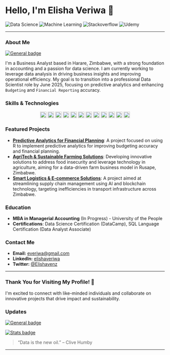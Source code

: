 # Hello, I'm Elisha Veriwa 👋

![Data Science](https://img.shields.io/badge/Data%20Science-000000?style=flat&logo=data%20science)
![Machine Learning](https://img.shields.io/badge/Machine%20Learning-FFCA28?style=flat&logo=TensorFlow&logoColor=white)
![Stackoverflow](https://img.shields.io/badge/Stackoverflow-FFA500?style=flat&logo=stackoverflow&logoColor=white)
![Udemy](https://img.shields.io/badge/Udemy-%23EA5252.svg?style=flat&logo=Udemy&logoColor=white)

---

### About Me
[![General badge](https://img.shields.io/badge/DataScience-Accounting-white.svg)](https://shields.io/)

I'm a Business Analyst based in Harare, Zimbabwe, with a strong foundation in accounting and a passion for data science. I am currently working to leverage data analysis in driving business insights and improving operational efficiency. My goal is to transition into a professional Data Scientist role by June 2025, focusing on predictive analytics and enhancing `Budgeting` and `Financial Reporting` accuracy.

### Skills & Technologies
<div align="center">
    <img
src="https://img.shields.io/badge/R-276DC3?style=flat&logo=R&logoColor=white" alt="SQL" height="20"/>
    <img src="https://img.shields.io/badge/SQL-003B57?style=flat&logo=mysql&logoColor=white" alt="SQL" height="20"/>
    <img src="https://img.shields.io/badge/Python-3670A0?style=flat&logo=python&logoColor=white" alt="Python" height="20"/>
    <img src="https://img.shields.io/badge/Excel-217346?style=flat&logo=microsoft-excel&logoColor=white" alt="Excel" height="20"/>
    <img src="https://img.shields.io/badge/RStudio-75AADB?style=flat&logo=rstudio&logoColor=white" alt="RStudio" height="20"/>
    <img src="https://img.shields.io/badge/DataCamp-2A4C68?style=flat&logo=datacamp&logoColor=white" alt="DataCamp" height="20"/>
    <img src="https://img.shields.io/badge/Tableau-E97627?style=flat&logo=tableau&logoColor=white" alt="Tableau" height="20"/>
    <img
src="https://img.shields.io/badge/Tidyverse-1A162D.svg?style=flat&logo=Tidyverse&logoColor=white", alt="Tidyverse" height="20"/>
    <img src="https://img.shields.io/badge/Power_BI-F2C811?style=flat&logo=power-bi&logoColor=black" alt="Power BI" height="20"/>
    <img src="https://img.shields.io/badge/DAX-4479A1?style=flat&logo=microsoft&logoColor=white" alt="DAX" height="20"/>
    <img src="https://img.shields.io/badge/M_Language-5E5E5E?style=flat&logo=power-bi&logoColor=white" alt="M Language" height="20"/>
    <img src="https://img.shields.io/badge/Microsoft_Office-D83B01?style=flat&logo=microsoft-office&logoColor=white" alt="Microsoft Office" height="20"/>
</div>


### Featured Projects
- **[Predictive Analytics for Financial Planning](https://github.com/yourusername/project1)**: A project focused on using R to implement predictive analytics for improving budgeting accuracy and financial planning.
- **[AgriTech & Sustainable Farming Solutions](https://github.com/yourusername/project2)**: Developing innovative solutions to address food insecurity and leverage technology in agriculture, aiming for a data-driven farm business model in Rusape, Zimbabwe.
- **[Smart Logistics & E-commerce Solutions](https://github.com/yourusername/project3)**: A project aimed at streamlining supply chain management using AI and blockchain technology, targeting inefficiencies in transport infrastructure across Zimbabwe.

### Education
- **MBA in Managerial Accounting** (In Progress) - University of the People
- **Certifications**: Data Science Certification (DataCamp), SQL Language Certification (Data Analyst Associate)

### Contact Me
- **Email:** [everiwa@gmail.com](mailto:everiwa@gmail.com)
- **LinkedIn:** [elishaveriwa](https://www.linkedin.com/in/elishaveriwa)
- **Twitter:** [@Elishavenz](https://twitter.com/Elishavenz)

---

### Thank You for Visiting My Profile! 🚀
I'm excited to connect with like-minded individuals and collaborate on innovative projects that drive impact and sustainability.

### Updates
[![General badge](https://img.shields.io/badge/Maintained%3F-yes-green.svg)](https://shields.io/)

[![Stats badge](https://github-readme-stats.vercel.app/api?username=elshav&theme=blue-green.svg)](https://shields.io/)

> “Data is the new oil.” – Clive Humby

---